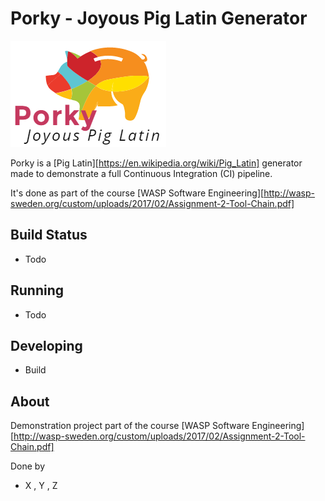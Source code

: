 Porky - Joyous Pig Latin Generator
==================================

![](./porkylogo.png)

Porky is a [Pig Latin][https://en.wikipedia.org/wiki/Pig_Latin] generator made
to demonstrate a full Continuous Integration (CI) pipeline. 

It's done as part of the course [WASP Software Engineering][http://wasp-sweden.org/custom/uploads/2017/02/Assignment-2-Tool-Chain.pdf]

Build Status
------------

- Todo

Running
-------

- Todo

Developing
----------

- Build

About
-----
Demonstration project part of the course [WASP Software Engineering][http://wasp-sweden.org/custom/uploads/2017/02/Assignment-2-Tool-Chain.pdf]

Done by
- X , Y , Z